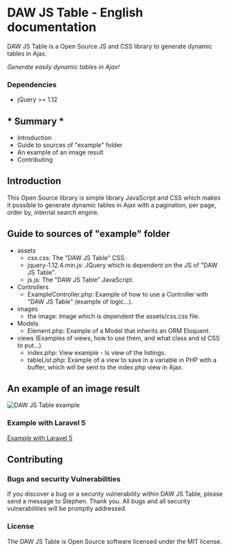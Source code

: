 # DAW JS Table - English documentation

DAW JS Table is a Open Source JS and CSS library to generate dynamic tables in Ajax.

*Generate easily dynamic tables in Ajax!*




### Dependencies

* jQuery >= 1.12






## * Summary *

* Introduction
* Guide to sources of "example" folder
* An example of an image result
* Contributing






## Introduction

This Open Source library is simple library JavaScript and CSS which makes it possible to generate dynamic tables in Ajax with a pagination, per page, order by, internal search engine.






## Guide to sources of "example" folder

* assets
    * css.css: The "DAW JS Table" CSS.
    * jquery-1.12.4.min.js: JQuery which is dependent on the JS of "DAW JS Table".
    * js.js: The "DAW JS Table" JavaScript.
* Controllers
    * ExampleController.php: Example of how to use a Controller with "DAW JS Table" (example of logic...).
* images
    * the image: Image which is dependent the assets/css.css file.
* Models
    * Element.php: Example of a Model that inherits an ORM Eloquent.
* views (Examples of views, how to use them, and what class and id CSS to put...)
    * index.php: View example - Is view of the listings.
    * tableList.php: Example of a view to save in a variable in PHP with a buffer, which will be sent to the index.php view in Ajax.






## An example of an image result

![DAW JS Table example](https://www.devandweb.fr/medias/images/packages/daw-js-table-example.png)






### Example with Laravel 5

[Example with Laravel 5](https://github.com/stephweb/daw-js-table-with-laravel5-framework)






## Contributing

### Bugs and security Vulnerabilities

If you discover a bug or a security vulnerability within DAW JS Table, please send a message to Stephen. Thank you.
All bugs and all security vulnerabilities will be promptly addressed.




### License

The DAW JS Table is Open Source software licensed under the MIT license.
